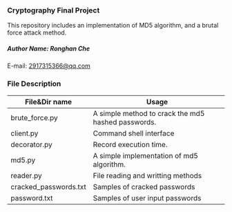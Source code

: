 ### Cryptography Final Project
This repository includes an implementation of MD5 algorithm, and a brutal force attack method.
##### Author Name: Ronghan Che
E-mail: 2917315366@qq.com

### File Description 
|  File&Dir name   | Usage  |
|  ----  | ----  |
| brute_force.py |              A simple method to crack the md5 hashed passwords. 
| client.py |                   Command shell interface 
| decorator.py |                Record execution time. 
| md5.py |     		              A simple implementation of md5 algorithm.  
| reader.py |                   File reading and writting methods
| cracked_passwords.txt |       Samples of cracked passwords
| password.txt |                Samples of user input passwords

